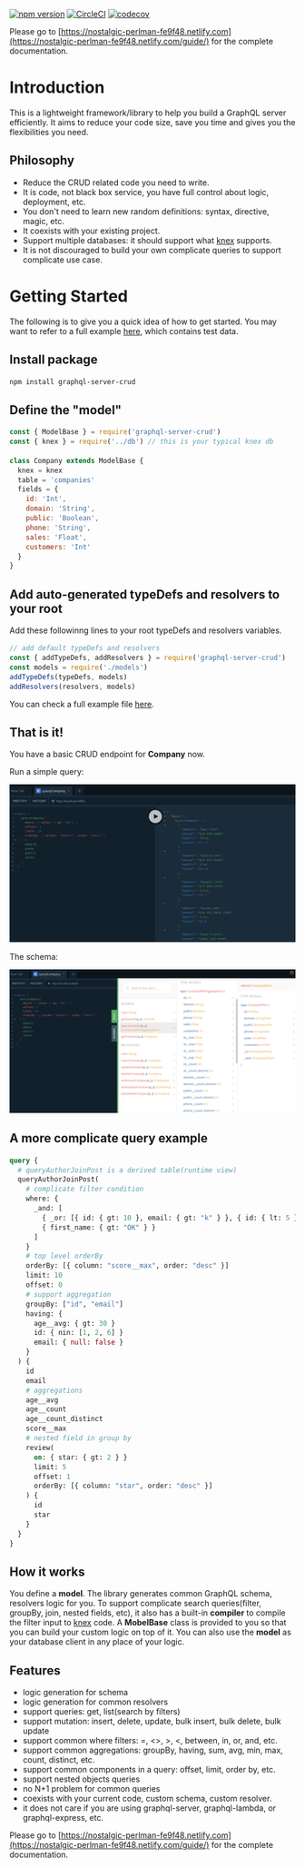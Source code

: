 [![npm version](https://badge.fury.io/js/graphql-server-crud.svg)](https://www.npmjs.com/package/graphql-server-crud)
[![CircleCI](https://circleci.com/gh/charlie0077/graphql-server-crud.svg?style=shield)](https://circleci.com/gh/charlie0077/graphql-server-crud)
[![codecov](https://codecov.io/gh/charlie0077/graphql-server-crud/branch/master/graph/badge.svg)](https://codecov.io/gh/charlie0077/graphql-server-crud)

Please go to [https://nostalgic-perlman-fe9f48.netlify.com](https://nostalgic-perlman-fe9f48.netlify.com/guide/) for the complete documentation.

# Introduction
This is a lightweight framework/library to help you build a GraphQL server efficiently. It aims to reduce your code size, save you time and gives you the flexibilities you need.

## Philosophy
* Reduce the CRUD related code you need to write.
* It is code, not black box service, you have full control about logic, deployment, etc.
* You don't need to learn new random definitions: syntax, directive, magic, etc.
* It coexists with your existing project.
* Support multiple databases: it should support what [knex](http://knexjs.org/) supports.
* It is not discouraged to build your own complicate queries to support complicate use case.

# Getting Started

The following is to give you a quick idea of how to get started. You may want to refer to a full example [here](https://nostalgic-perlman-fe9f48.netlify.app/example/), which contains test data.

## Install package
``` sh
npm install graphql-server-crud
```
## Define the "model"
```js
const { ModelBase } = require('graphql-server-crud')
const { knex } = require('../db') // this is your typical knex db

class Company extends ModelBase {
  knex = knex
  table = 'companies'
  fields = {
    id: 'Int',
    domain: 'String',
    public: 'Boolean',
    phone: 'String',
    sales: 'Float',
    customers: 'Int'
  }
}
```


## Add auto-generated typeDefs and resolvers to your root
Add these followinng lines to your root typeDefs and resolvers variables.

``` js
// add default typeDefs and resolvers
const { addTypeDefs, addResolvers } = require('graphql-server-crud')
const models = require('./models')
addTypeDefs(typeDefs, models)
addResolvers(resolvers, models)
```

You can check a full example file [here](https://github.com/charlie0077/graphql-server-crud/blob/master/example/server.js). 

## That is it!
You have a basic CRUD endpoint for **Company** now.

Run a simple query:

![Query](https://github.com/charlie0077/graphql-server-crud/blob/master/docs/.vuepress/public/guide-getting-started-1.png?raw=true)

The schema:

![Schema](https://github.com/charlie0077/graphql-server-crud/blob/master/docs/.vuepress/public/guide-getting-started-2.png?raw=true)

## A more complicate query example
```graphql
query {
  # queryAuthorJoinPost is a derived table(runtime view)
  queryAuthorJoinPost(
    # complicate filter condition
    where: {
      _and: [
        { _or: [{ id: { gt: 10 }, email: { gt: "k" } }, { id: { lt: 5 } }] }
        { first_name: { gt: "OK" } }
      ]
    }
    # top level orderBy
    orderBy: [{ column: "score__max", order: "desc" }]
    limit: 10
    offset: 0
    # support aggregation
    groupBy: ["id", "email"]
    having: {
      age__avg: { gt: 30 }
      id: { nin: [1, 2, 6] }
      email: { null: false }
    }
  ) {
    id
    email
    # aggregations
    age__avg
    age__count
    age__count_distinct
    score__max
    # nested field in group by
    review(
      on: { star: { gt: 2 } }
      limit: 5
      offset: 1
      orderBy: [{ column: "star", order: "desc" }]
    ) {
      id
      star
    }
  }
}
```

## How it works
You define a **model**. The library generates common GraphQL schema, resolvers logic for you. To support complicate search queries(filter, groupBy, join, nested fields, etc), it also has a built-in **compiler** to compile the filter input to [knex](http://knexjs.org/) code. A **MobelBase** class is provided to you so that you can build your custom logic on top of it. You can also use the **model** as your database client in any place of your logic.

## Features
* logic generation for schema
* logic generation for common resolvers
* support queries: get, list(search by filters)
* support mutation: insert, delete, update, bulk insert, bulk delete, bulk update
* support common where filters: =, <>, >, <, between, in, or, and, etc.
* support common aggregations: groupBy, having, sum, avg, min, max, count, distinct, etc.
* support common components in a query: offset, limit, order by, etc.
* support nested objects queries
* no N+1 problem for common queries
* coexists with your current code, custom schema, custom resolver.
* it does not care if you are using graphql-server, graphql-lambda, or graphql-express, etc.


Please go to [https://nostalgic-perlman-fe9f48.netlify.com](https://nostalgic-perlman-fe9f48.netlify.com/guide/) for the complete documentation.
